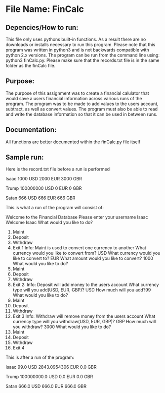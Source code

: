 # File Name: FinCalc

## Depencies/How to run: 
This file only uses pythons built-in functions. As a result there are no downloads or installs necessary to run this program. Please note that this program was written in python3 and is not backwards compatible with python 2.x versions. The program can be run from the command line using: python3 finCalc.py. Please make sure that the records.txt file is in the same folder as the finCalc file.

## Purpose: 
The purpose of this assignment was to create a financial calulator that would save a users financial information across various runs of the program. The program was to be made to add values to the users account, subtract, as well as convert values. The program must also be able to read and write the database information so that it can be used in between runs.

## Documentation: 
All functions are better documented within the finCalc.py file itself

## Sample run:

Here is the record.txt file before a run is performed

Isaac
1000
USD
2000
EUR
3000
GBR

Trump
100000000
USD
0
EUR
0
GBR

Satan
666
USD
666
EUR
666
GBR

This is what a run of the program will consist of:

Welcome to the Financial Database
Please enter your username
Isaac
Welcome Isaac
What would you like to do?
1. Maint
2. Deposit
3. Withdraw
4. Exit
1
Info: Maint is used to convert one currency to another
What currency would you like to convert from?
USD
What currency would you like to convert to?
EUR
What amount would you like to convert?
1000
What would you like to do?
1. Maint
2. Deposit
3. Withdraw
4. Exit
2:
Info: Deposit will add money to the users account
What currency type will you add(USD, EUR, GBP)?
USD
How much will you add?99
What would you like to do?
1. Maint
2. Deposit
3. Withdraw
4. Exit
3
Info: Withdraw will remove money from the users account
What currency type will you withdraw(USD, EUR, GBP)?
GBP
How much will you withdraw?
3000
What would you like to do?
1. Maint
2. Deposit
3. Withdraw
4. Exit
4

This is after a run of the program:

Isaac
99.0
USD
2843.0954306
EUR
0.0
GBR

Trump
100000000.0
USD
0.0
EUR
0.0
GBR

Satan
666.0
USD
666.0
EUR
666.0
GBR
